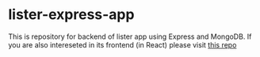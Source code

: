 # lister-express-app

This is repository for backend of lister app using Express and MongoDB. If you are also intereseted in its frontend (in React) please visit [this repo](https://github.com/badafest/lister-react-app)
